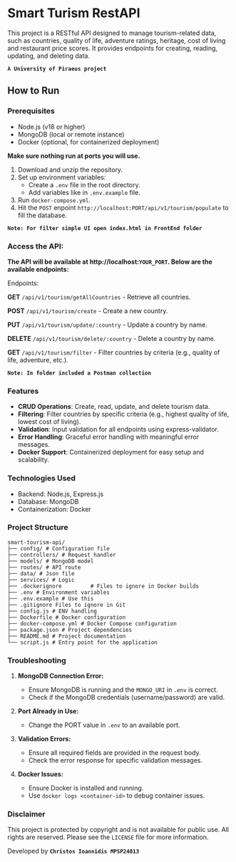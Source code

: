 # Smart Turism RestAPI

This project is a RESTful API designed to manage tourism-related data, such as countries, quality of life, adventure ratings, heritage, cost of living and restaurant price scores. It provides endpoints for creating, reading, updating, and deleting data.

**`A University of Piraeus project`**

## How to Run

### Prerequisites

- Node.js (v18 or higher)
- MongoDB (local or remote instance)
- Docker (optional, for containerized deployment)

**Make sure nothing run at ports you will use.**

1. Download and unzip the repository.
2. Set up environment variables:
   - Create a `.env` file in the root directory.
   - Add variables like in `.env.example` file.
3. Run `docker-compose.yml`.
4. Hit the `POST` enpoint `http://localhost:PORT/api/v1/tourism/populate` to fill the database.

**`Note: For filter simple UI open index.html in FrontEnd folder`**

### Access the API:

**The API will be available at http://localhost:`YOUR_PORT`. Below are the available endpoints:**

Endpoints:

**GET** `/api/v1/tourism/getAllCountries` - Retrieve all countries.

**POST** `/api/v1/tourism/create` - Create a new country.

**PUT** `/api/v1/tourism/update/:country` - Update a country by name.

**DELETE** `/api/v1/tourism/delete/:country` - Delete a country by name.

**GET** `/api/v1/tourism/filter` - Filter countries by criteria (e.g., quality of life, adventure, etc.).

**`Note: In folder included a Postman collection`**

### Features

- **CRUD Operations**: Create, read, update, and delete tourism data.
- **Filtering**: Filter countries by specific criteria (e.g., highest quality of life, lowest cost of living).
- **Validation**: Input validation for all endpoints using express-validator.
- **Error Handling**: Graceful error handling with meaningful error messages.
- **Docker Support**: Containerized deployment for easy setup and scalability.

### Technologies Used

- Backend: Node.js, Express.js
- Database: MongoDB
- Containerization: Docker

### Project Structure

```
smart-tourism-api/
├── config/ # Configuration file
├── controllers/ # Request handler
├── models/ # MongoDB model
├── routes/ # API route
├── data/ # Json file
├── services/ # Logic
├── .dockerignore         # Files to ignore in Docker builds
├── .env # Environment variables
├── .env.example # Use this
├── .gitignore Files to ignore in Git
├── config.js # ENV handling
├── Dockerfile # Docker configuration
├── docker-compose.yml # Docker Compose configuration
├── package.json # Project dependencies
├── README.md # Project documentation
└── script.js # Entry point for the application
```

### Troubleshooting

1. **MongoDB Connection Error:**

   - Ensure MongoDB is running and the `MONGO_URI` in `.env` is correct.
   - Check if the MongoDB credentials (username/password) are valid.

2. **Port Already in Use:**

   - Change the PORT value in `.env` to an available port.

3. **Validation Errors:**

   - Ensure all required fields are provided in the request body.
   - Check the error response for specific validation messages.

4. **Docker Issues:**
   - Ensure Docker is installed and running.
   - Use `docker logs <container-id>` to debug container issues.

### Disclaimer

This project is protected by copyright and is not available for public use. All rights are reserved. Please see the `LICENSE` file for more information.

Developed by **`Christos Ioannidis MPSP24013`**
